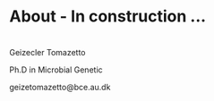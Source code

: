 # About - In construction ... 















# 

<p>Geizecler Tomazetto&nbsp;</p>
<p>Ph.D in Microbial Genetic</p>
<p>geizetomazetto@bce.au.dk</p>
